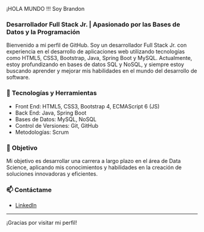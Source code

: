 


¡HOLA MUNDO !!!  Soy Brandon

### Desarrollador Full Stack Jr. | Apasionado por las Bases de Datos y la Programación

Bienvenido a mi perfil de GitHub. Soy un desarrollador Full Stack Jr. con experiencia en el desarrollo de aplicaciones web utilizando tecnologías como HTML5, CSS3, Bootstrap, Java, Spring Boot y MySQL. Actualmente, estoy profundizando en bases de datos SQL y NoSQL, y siempre estoy buscando aprender y mejorar mis habilidades en el mundo del desarrollo de software.

### 🔧 Tecnologías y Herramientas
- Front End: HTML5, CSS3, Bootstrap 4, ECMAScript 6 (JS)
- Back End: Java, Spring Boot
- Bases de Datos: MySQL, NoSQL
- Control de Versiones: Git, GitHub
- Metodologías: Scrum

### 🚀 Objetivo
Mi objetivo es desarrollar una carrera a largo plazo en el área de Data Science, aplicando mis conocimientos y habilidades en la creación de soluciones innovadoras y eficientes.

### 📫 Contáctame
- [LinkedIn](www.linkedin.com/in/brandonperezferrer)

---

¡Gracias por visitar mi perfil!


<!--
**ferrerbr/ferrerbr** is a ✨ _special_ ✨ repository because its `README.md` (this file) appears on your GitHub profile.

Here are some ideas to get you started:

- 🔭 I’m currently working on ...
- 🌱 I’m currently learning ...
- 👯 I’m looking to collaborate on ...
- 🤔 I’m looking for help with ...
- 💬 Ask me about ...
- 📫 How to reach me: ...
- 😄 Pronouns: ...
- ⚡ Fun fact: ...
-->
